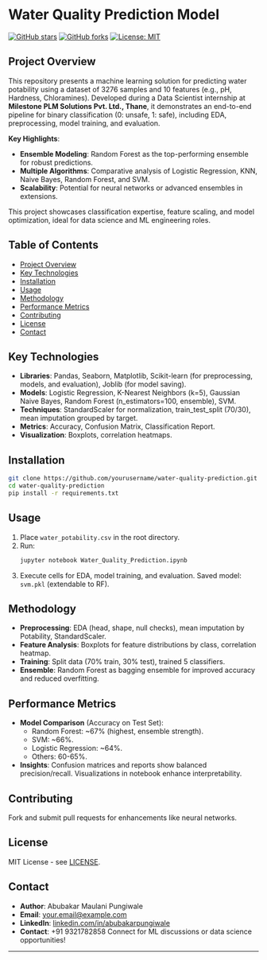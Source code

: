 # Water Quality Prediction Model

[![GitHub stars](https://img.shields.io/github/stars/yourusername/water-quality-prediction?style=social)](https://github.com/abubakarpungiwale/water-quality-prediction/stargazers)
[![GitHub forks](https://img.shields.io/github/forks/yourusername/water-quality-prediction?style=social)](https://github.com/abubakarpungiwale/water-quality-prediction/network)
[![License: MIT](https://img.shields.io/badge/License-MIT-yellow.svg)](https://opensource.org/licenses/MIT)

## Project Overview

This repository presents a machine learning solution for predicting water potability using a dataset of 3276 samples and 10 features (e.g., pH, Hardness, Chloramines). Developed during a Data Scientist internship at **Milestone PLM Solutions Pvt. Ltd., Thane**, it demonstrates an end-to-end pipeline for binary classification (0: unsafe, 1: safe), including EDA, preprocessing, model training, and evaluation.

**Key Highlights**:
- **Ensemble Modeling**: Random Forest as the top-performing ensemble for robust predictions.
- **Multiple Algorithms**: Comparative analysis of Logistic Regression, KNN, Naive Bayes, Random Forest, and SVM.
- **Scalability**: Potential for neural networks or advanced ensembles in extensions.

This project showcases classification expertise, feature scaling, and model optimization, ideal for data science and ML engineering roles.

## Table of Contents

- [Project Overview](#project-overview)
- [Key Technologies](#key-technologies)
- [Installation](#installation)
- [Usage](#usage)
- [Methodology](#methodology)
- [Performance Metrics](#performance-metrics)
- [Contributing](#contributing)
- [License](#license)
- [Contact](#contact)

## Key Technologies

- **Libraries**: Pandas, Seaborn, Matplotlib, Scikit-learn (for preprocessing, models, and evaluation), Joblib (for model saving).
- **Models**: Logistic Regression, K-Nearest Neighbors (k=5), Gaussian Naive Bayes, Random Forest (n_estimators=100, ensemble), SVM.
- **Techniques**: StandardScaler for normalization, train_test_split (70/30), mean imputation grouped by target.
- **Metrics**: Accuracy, Confusion Matrix, Classification Report.
- **Visualization**: Boxplots, correlation heatmaps.

## Installation

```bash
git clone https://github.com/yourusername/water-quality-prediction.git
cd water-quality-prediction
pip install -r requirements.txt
```

## Usage

1. Place `water_potability.csv` in the root directory.
2. Run:
   ```bash
   jupyter notebook Water_Quality_Prediction.ipynb
   ```
3. Execute cells for EDA, model training, and evaluation. Saved model: `svm.pkl` (extendable to RF).

## Methodology

- **Preprocessing**: EDA (head, shape, null checks), mean imputation by Potability, StandardScaler.
- **Feature Analysis**: Boxplots for feature distributions by class, correlation heatmap.
- **Training**: Split data (70% train, 30% test), trained 5 classifiers.
- **Ensemble**: Random Forest as bagging ensemble for improved accuracy and reduced overfitting.

## Performance Metrics

- **Model Comparison** (Accuracy on Test Set):
  - Random Forest: ~67% (highest, ensemble strength).
  - SVM: ~66%.
  - Logistic Regression: ~64%.
  - Others: 60-65%.
- **Insights**: Confusion matrices and reports show balanced precision/recall. Visualizations in notebook enhance interpretability.

## Contributing

Fork and submit pull requests for enhancements like neural networks.

## License

MIT License - see [LICENSE](LICENSE).

## Contact

- **Author**: Abubakar Maulani Pungiwale
- **Email**: your.email@example.com
- **LinkedIn**: [linkedin.com/in/abubakarpungiwale](https://linkedin.com/in/abubakarpungiwale)
- **Contact**: +91 9321782858
Connect for ML discussions or data science opportunities!

---
